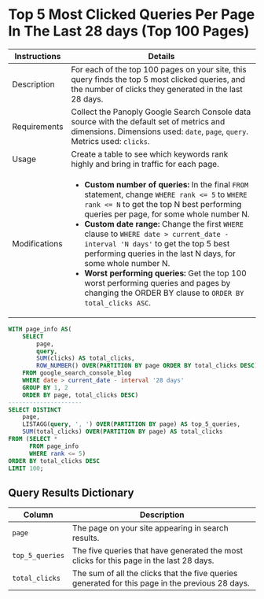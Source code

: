 # Top 5 Most Clicked Queries Per Page In The Last 28 days (Top 100 Pages)

Instructions | Details
---|---
Description | For each of the top 100 pages on your site, this query finds the top 5 most clicked queries, and the number of clicks they generated in the last 28 days.
Requirements | Collect the Panoply Google Search Console data source with the default set of metrics and dimensions. Dimensions used: `date`, `page`, `query`. Metrics used: `clicks`.
Usage | Create a table to see which keywords rank highly and bring in traffic for each page.
Modifications | <ul><li><b>Custom number of queries: </b>In the final `FROM` statement, change `WHERE rank <= 5` to `WHERE rank <= N` to get the top N best performing queries per page, for some whole number N.</li> <li><b>Custom date range: </b>Change the first `WHERE` clause to `WHERE date > current_date - interval 'N days'` to get the top 5 best performing queries in the last N days, for some whole number N.</li><li><b>Worst performing queries: </b>Get the top 100 worst performing queries and pages by changing the ORDER BY clause to `ORDER BY total_clicks ASC`.</li></ul>

```sql
WITH page_info AS(
    SELECT
        page,
        query,
        SUM(clicks) AS total_clicks,
        ROW_NUMBER() OVER(PARTITION BY page ORDER BY total_clicks DESC) AS rank
    FROM google_search_console_blog
    WHERE date > current_date - interval '28 days'
    GROUP BY 1, 2
    ORDER BY page, total_clicks DESC)
---------------------
SELECT DISTINCT
	page,
	LISTAGG(query, ', ') OVER(PARTITION BY page) AS top_5_queries,
	SUM(total_clicks) OVER(PARTITION BY page) AS total_clicks
FROM (SELECT *
	  FROM page_info
	  WHERE rank <= 5)
ORDER BY total_clicks DESC
LIMIT 100;
```

## Query Results Dictionary
Column | Description
---|---
`page`| The page on your site appearing in search results.
`top_5_queries`| The five queries that have generated the most clicks for this page in the last 28 days.
`total_clicks`| The sum of all the clicks that the five queries generated for this page in the previous 28 days. 
